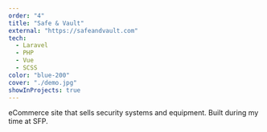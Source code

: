 ```yaml
---
order: "4"
title: "Safe & Vault"
external: "https://safeandvault.com"
tech:
  - Laravel
  - PHP
  - Vue
  - SCSS
color: "blue-200"
cover: "./demo.jpg"
showInProjects: true
---
```


eCommerce site that sells security systems and equipment. Built during my time at SFP.
